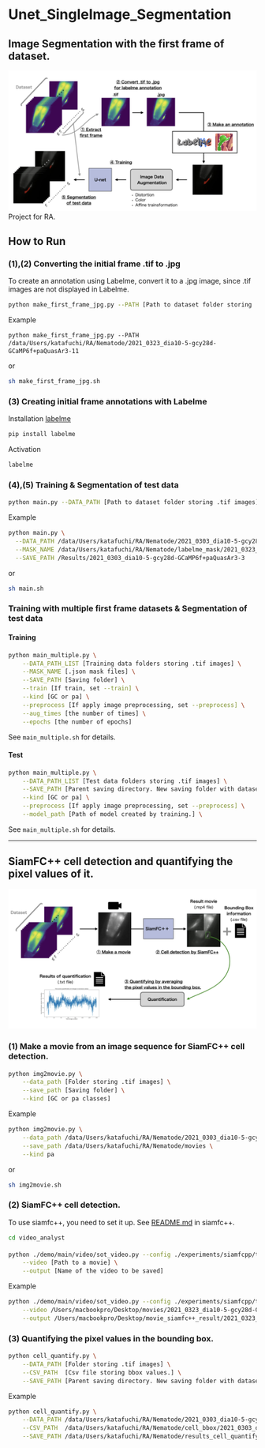 # Unet_SingleImage_Segmentation

## Image Segmentation with the first frame of dataset.
<img src="imgs/Overview_1.jpeg">
Project for RA.

## How to Run 

### (1),(2) Converting the initial frame .tif to .jpg

To create an annotation using Labelme, convert it to a .jpg image, since .tif images are not displayed in Labelme. 

```bash
python make_first_frame_jpg.py --PATH [Path to dataset folder storing .tif images]
```
Example
```
python make_first_frame_jpg.py --PATH /data/Users/katafuchi/RA/Nematode/2021_0323_dia10-5-gcy28d-GCaMP6f+paQuasAr3-11
```
or 
```bash
sh make_first_frame_jpg.sh
```

### (3) Creating initial frame annotations with Labelme

Installation [labelme](https://github.com/wkentaro/labelme)
```bash
pip install labelme
```

Activation
```bash
labelme
```

### (4),(5) Training & Segmentation of test data

```bash
python main.py --DATA_PATH [Path to dataset folder storing .tif images] --MASK_NAME [.json mask files] --SAVE_PATH [Saving folder]
```

Example
```bash
python main.py \
  --DATA_PATH /data/Users/katafuchi/RA/Nematode/2021_0303_dia10-5-gcy28d-GCaMP6f+paQuasAr3-3 \
  --MASK_NAME /data/Users/katafuchi/RA/Nematode/labelme_mask/2021_0323_dia10-5-gcy28d-GCaMP6f+paQuasAr3-3_0000.json \
  --SAVE_PATH /Results/2021_0303_dia10-5-gcy28d-GCaMP6f+paQuasAr3-3
```
or 
```bash
sh main.sh
```


### Training with multiple first frame datasets & Segmentation of test data

#### Training
```bash
python main_multiple.py \
    --DATA_PATH_LIST [Training data folders storing .tif images] \
    --MASK_NAME [.json mask files] \
    --SAVE_PATH [Saving folder] \
    --train [If train, set --train] \
    --kind [GC or pa] \
    --preprocess [If apply image preprocessing, set --preprocess] \
    --aug_times [the number of times] \
    --epochs [the number of epochs]
```
See `main_multiple.sh` for details.

#### Test
```bash
python main_multiple.py \
    --DATA_PATH_LIST [Test data folders storing .tif images] \
    --SAVE_PATH [Parent saving directory. New saving folder with dataset name will be created in the saving folder.]  \
    --kind [GC or pa] \
    --preprocess [If apply image preprocessing, set --preprocess] \
    --model_path [Path of model created by training.] \
```
See `main_multiple.sh` for details.


---


## SiamFC++ cell detection and quantifying the pixel values of it.
<img src="imgs/Overview_2.jpeg">

### (1) Make a movie from an image sequence for SiamFC++ cell detection.
```bash
python img2movie.py \
	--data_path [Folder storing .tif images] \
	--save_path [Saving folder] \
	--kind [GC or pa classes]
```

Example

```bash
python img2movie.py \
	--data_path /data/Users/katafuchi/RA/Nematode/2021_0303_dia10-5-gcy28d-GCaMP6f+paQuasAr3-3 \
	--save_path /data/Users/katafuchi/RA/Nematode/movies \
	--kind pa
```
or 
```bash
sh img2movie.sh
```

### (2) SiamFC++ cell detection.

To use siamfc++, you need to set it up. See [README.md](siamfc++/README.md) in siamfc++.

```bash
cd video_analyst

python ./demo/main/video/sot_video.py --config ./experiments/siamfcpp/test/vot/siamfcpp_googlenet.yaml \
	--video [Path to a movie] \
	--output [Name of the video to be saved]
```
Example

```bash
python ./demo/main/video/sot_video.py --config ./experiments/siamfcpp/test/vot/siamfcpp_googlenet.yaml \
	--video /Users/macbookpro/Desktop/movies/2021_0323_dia10-5-gcy28d-GCaMP6f+paQuasAr3-18_pa.avi \
	--output /Users/macbookpro/Desktop/movie_siamfc++_result/2021_0323_dia10-5-gcy28d-GCaMP6f+paQuasAr3-18_pa.mp4
```

### (3) Quantifying the pixel values in the bounding box.

```bash
python cell_quantify.py \
	--DATA_PATH [Folder storing .tif images] \
	--CSV_PATH  [Csv file storing bbox values.] \
	--SAVE_PATH [Parent saving directory. New saving folder with dataset name will be created in the saving folder.] 
```
Example
```bash
python cell_quantify.py \
	--DATA_PATH /data/Users/katafuchi/RA/Nematode/2021_0303_dia10-5-gcy28d-GCaMP6f+paQuasAr3-3 \
	--CSV_PATH  /data/Users/katafuchi/RA/Nematode/cell_bbox/2021_0303_dia10-5-gcy28d-GCaMP6f+paQuasAr3-3_pa.csv \
	--SAVE_PATH /data/Users/katafuchi/RA/Nematode/results_cell_quantify 
```

